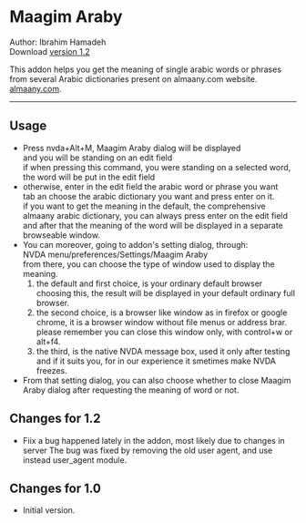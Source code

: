 # Maagim Araby #

Author: Ibrahim Hamadeh  
Download [version 1.2][1]  

This addon helps you get the meaning of single arabic words or phrases  
from several Arabic dictionaries present on almaany.com website.  
[almaany.com](https://www.almaany.com/ar/dict/ar-ar/).  

***

## Usage

*	Press nvda+Alt+M, Maagim Araby dialog will be displayed  
and you will be standing on an edit field  
if when pressing this command, you were standing on a selected word, the word will be put in the edit field  
*	otherwise, enter in the edit field the arabic word or phrase you want  
tab an choose the arabic dictionary you want and press enter on it.  
if you want to get the meaning in the default, the comprehensive almaany arabic dictionary, you can always press enter on the edit field and after that the meaning of the word will be displayed in a separate browseable window.  
*	You can moreover, going to addon's setting dialog, through:  
NVDA menu/preferences/Settings/Maagim Araby  
from there, you can choose the type of window used to display the meaning.  
	1.	the default and first choice, is your ordinary default browser  
choosing this, the result will be displayed in your default ordinary full browser.  
	2.	the  second choice, is a browser like window as in firefox or google chrome, it is a browser window without file menus or address brar.  
please remember you can close this window only, with control+w or alt+f4.  
	3.	the third, is the native NVDA message box, used it only after testing and if it suits you, for in our experience it smetimes make NVDA freezes.  
*	From that setting dialog, you can also choose whether to close Maagim Araby dialog after requesting the meaning of word or not.  
 
## Changes for 1.2 ##

*	Fiix a bug happened lately in the addon, most likely due to changes in server
The bug was fixed by removing the old user agent, and use instead user_agent module.

## Changes for 1.0 ##

*	Initial version.

[1]: https://github.com/ibrahim-s/maagimAraby/releases/download/1.2/maagimAraby-1.2.nvda-addon